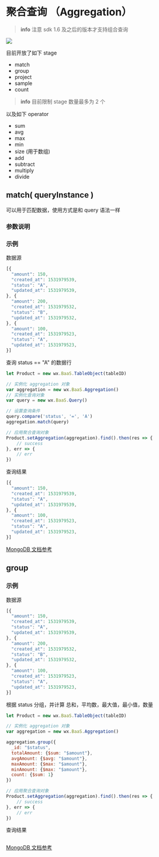# 聚合查询 （Aggregation）

> **info**
> 注意 sdk 1.6 及之后的版本才支持组合查询

![](https://docs.mongodb.com/manual/_images/aggregation-pipeline.bakedsvg.svg)

目前开放了如下 stage

- match
- group
- project
- sample
- count

> **info**
> 目前限制 stage 数量最多为 2 个

以及如下 operator

- sum
- avg
- max
- min
- size (用于数组)
- add
- subtract
- multiply
- divide

## match( queryInstance )
可以用于匹配数据，使用方式是和 query 语法一样

### 参数说明


### 示例

数据源

```javascript
[{
  "amount": 150,
  "created_at": 1531979539,
  "status": "A",
  "updated_at": 1531979539,
}, {
  "amount": 200,
  "created_at": 1531979532,
  "status": "B",
  "updated_at": 1531979532,
}, {
  "amount": 100,
  "created_at": 1531979523,
  "status": "A",
  "updated_at": 1531979523,
}]
```
查询 status == "A" 的数据行

```javascript
let Product = new wx.BaaS.TableObject(tableID)

// 实例化 aggregation 对象
var aggregation = new wx.BaaS.Aggregation()
// 实例化查询对象
var query = new wx.BaaS.Query()

// 设置查询条件
query.compare('status', '=', 'A')
aggregation.match(query)

// 应用聚合查询对象
Product.setAggregation(aggregation).find().then(res => {
    // success
}, err => {
    // err
})

```
查询结果

```javascript
[{
  "amount": 150,
  "created_at": 1531979539,
  "status": "A",
  "updated_at": 1531979539,
}, {
  "amount": 100,
  "created_at": 1531979523,
  "status": "A",
  "updated_at": 1531979523,
}]
```

[MongoDB 文档参考](https://docs.mongodb.com/manual/reference/operator/aggregation/match/)

## group

### 示例

数据源

```javascript
[{
  "amount": 150,
  "created_at": 1531979539,
  "status": "A",
  "updated_at": 1531979539,
}, {
  "amount": 200,
  "created_at": 1531979532,
  "status": "B",
  "updated_at": 1531979532,
}, {
  "amount": 100,
  "created_at": 1531979523,
  "status": "A",
  "updated_at": 1531979523,
}]
```
根据 status 分组，并计算 总和，平均数，最大值，最小值，数量
```javascript
let Product = new wx.BaaS.TableObject(tableID)

// 实例化 aggregation 对象
var aggregation = new wx.BaaS.Aggregation()

aggregation.group({
  _id: "$status",
  totalAmount: {$sum: "$amount"},
  avgAmount: {$avg: "$amount"},
  maxAmount: {$max: "$amount"},
  minAmount: {$max: "$amount"},
  count: {$sum: 1}
})

// 应用聚合查询对象
Product.setAggregation(aggregation).find().then(res => {
    // success
}, err => {
    // err
})

```
查询结果

```javascript

```

[MongoDB 文档参考](https://docs.mongodb.com/manual/reference/operator/aggregation/group/)

